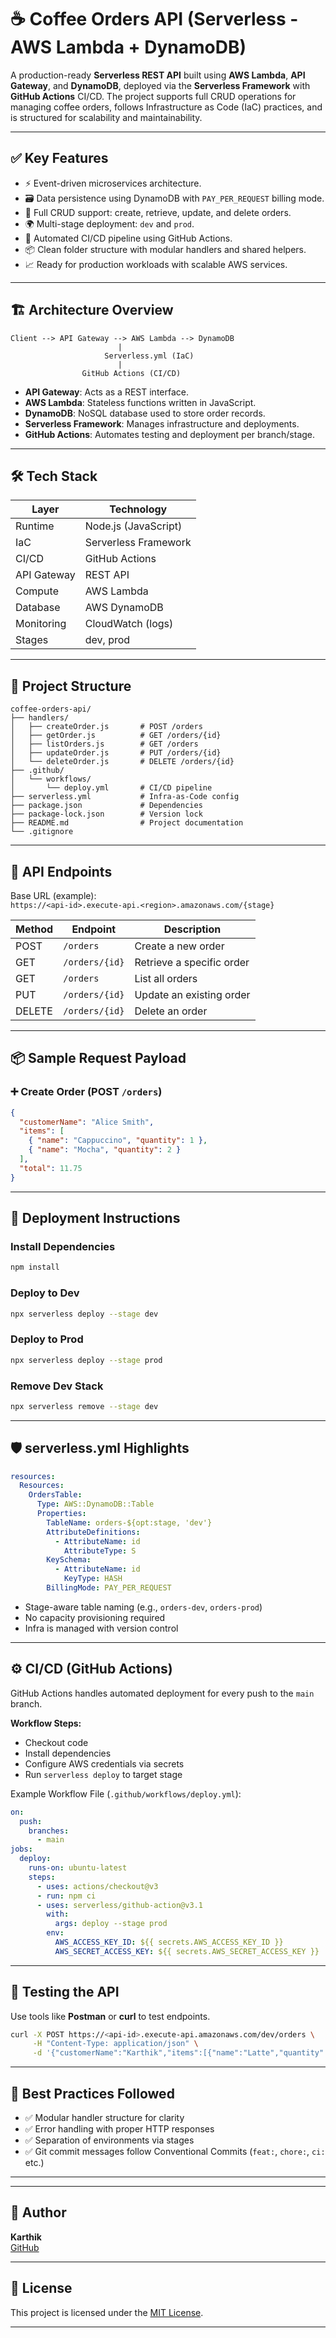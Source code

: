 # ☕ Coffee Orders API (Serverless - AWS Lambda + DynamoDB)

A production-ready **Serverless REST API** built using **AWS Lambda**, **API Gateway**, and **DynamoDB**, deployed via the **Serverless Framework** with **GitHub Actions** CI/CD. The project supports full CRUD operations for managing coffee orders, follows Infrastructure as Code (IaC) practices, and is structured for scalability and maintainability.

---

## ✅ Key Features

- ⚡ Event-driven microservices architecture.
- 🗃️ Data persistence using DynamoDB with `PAY_PER_REQUEST` billing mode.
- 🧪 Full CRUD support: create, retrieve, update, and delete orders.
- 🌍 Multi-stage deployment: `dev` and `prod`.
- 🤖 Automated CI/CD pipeline using GitHub Actions.
- 📦 Clean folder structure with modular handlers and shared helpers.
- 📈 Ready for production workloads with scalable AWS services.

---

## 🏗️ Architecture Overview

```
Client --> API Gateway --> AWS Lambda --> DynamoDB
                        |
                     Serverless.yml (IaC)
                        |
                GitHub Actions (CI/CD)
```

- **API Gateway**: Acts as a REST interface.
- **AWS Lambda**: Stateless functions written in JavaScript.
- **DynamoDB**: NoSQL database used to store order records.
- **Serverless Framework**: Manages infrastructure and deployments.
- **GitHub Actions**: Automates testing and deployment per branch/stage.

---

## 🛠️ Tech Stack

| Layer         | Technology          |
|---------------|---------------------|
| Runtime       | Node.js (JavaScript)|
| IaC           | Serverless Framework|
| CI/CD         | GitHub Actions      |
| API Gateway   | REST API            |
| Compute       | AWS Lambda          |
| Database      | AWS DynamoDB        |
| Monitoring    | CloudWatch (logs)   |
| Stages        | dev, prod           |

---

## 📁 Project Structure

```
coffee-orders-api/
├── handlers/
│   ├── createOrder.js       # POST /orders
│   ├── getOrder.js          # GET /orders/{id}
│   ├── listOrders.js        # GET /orders
│   ├── updateOrder.js       # PUT /orders/{id}
│   └── deleteOrder.js       # DELETE /orders/{id}
├── .github/
│   └── workflows/
│       └── deploy.yml       # CI/CD pipeline
├── serverless.yml           # Infra-as-Code config
├── package.json             # Dependencies
├── package-lock.json        # Version lock
├── README.md                # Project documentation
└── .gitignore
```

---

## 🔗 API Endpoints

Base URL (example):  
`https://<api-id>.execute-api.<region>.amazonaws.com/{stage}`

| Method | Endpoint          | Description            |
|--------|-------------------|------------------------|
| POST   | `/orders`         | Create a new order     |
| GET    | `/orders/{id}`    | Retrieve a specific order |
| GET    | `/orders`         | List all orders        |
| PUT    | `/orders/{id}`    | Update an existing order |
| DELETE | `/orders/{id}`    | Delete an order        |

---

## 📦 Sample Request Payload

### ➕ Create Order (POST `/orders`)
```json
{
  "customerName": "Alice Smith",
  "items": [
    { "name": "Cappuccino", "quantity": 1 },
    { "name": "Mocha", "quantity": 2 }
  ],
  "total": 11.75
}
```

---

## 🚀 Deployment Instructions

### Install Dependencies
```bash
npm install
```

### Deploy to Dev
```bash
npx serverless deploy --stage dev
```

### Deploy to Prod
```bash
npx serverless deploy --stage prod
```

### Remove Dev Stack
```bash
npx serverless remove --stage dev
```

---

## 🛡️ serverless.yml Highlights

```yaml
resources:
  Resources:
    OrdersTable:
      Type: AWS::DynamoDB::Table
      Properties:
        TableName: orders-${opt:stage, 'dev'}
        AttributeDefinitions:
          - AttributeName: id
            AttributeType: S
        KeySchema:
          - AttributeName: id
            KeyType: HASH
        BillingMode: PAY_PER_REQUEST
```

- Stage-aware table naming (e.g., `orders-dev`, `orders-prod`)
- No capacity provisioning required
- Infra is managed with version control

---

## ⚙️ CI/CD (GitHub Actions)

GitHub Actions handles automated deployment for every push to the `main` branch.

**Workflow Steps:**
- Checkout code
- Install dependencies
- Configure AWS credentials via secrets
- Run `serverless deploy` to target stage

Example Workflow File (`.github/workflows/deploy.yml`):
```yaml
on:
  push:
    branches:
      - main
jobs:
  deploy:
    runs-on: ubuntu-latest
    steps:
      - uses: actions/checkout@v3
      - run: npm ci
      - uses: serverless/github-action@v3.1
        with:
          args: deploy --stage prod
        env:
          AWS_ACCESS_KEY_ID: ${{ secrets.AWS_ACCESS_KEY_ID }}
          AWS_SECRET_ACCESS_KEY: ${{ secrets.AWS_SECRET_ACCESS_KEY }}
```

---

## 🧪 Testing the API

Use tools like **Postman** or **curl** to test endpoints.

```bash
curl -X POST https://<api-id>.execute-api.amazonaws.com/dev/orders \
     -H "Content-Type: application/json" \
     -d '{"customerName":"Karthik","items":[{"name":"Latte","quantity":1}],"total":5.00}'
```

---

## 🧠 Best Practices Followed

- ✅ Modular handler structure for clarity
- ✅ Error handling with proper HTTP responses
- ✅ Separation of environments via stages
- ✅ Git commit messages follow Conventional Commits (`feat:`, `chore:`, `ci:` etc.)

---


---

## 👤 Author

**Karthik**  
[GitHub](https://github.com/Karthik351)  

---

## 📄 License

This project is licensed under the [MIT License](LICENSE).

---
